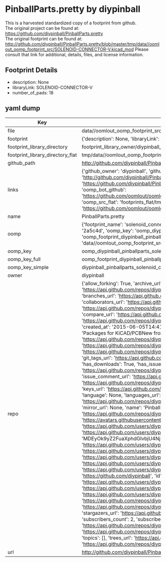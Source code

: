 # PinballParts.pretty by diypinball  
This is a harvested standardized copy of a footprint from github.  
The original project can be found at:  
https://github.com/diypinball/PinballParts.pretty  
The original footprint can be found at:
http://github.com/diypinball/PinballParts.pretty/blob/master/tmp/data//oomlout_oomp_footprint_src/SOLENOID-CONNECTOR-V.kicad_mod
Please consult that link for additional, details, files, and license information.  
## Footprint Details
* description: None  
* libraryLink: SOLENOID-CONNECTOR-V  
* number_of_pads: 18  
## yaml dump  
| Key | Value |  
| --- | --- |  
| file | data//oomlout_oomp_footprint_src/PinballParts.pretty/SOLENOID-CONNECTOR-V.kicad_mod |  
| footprint | {'description': None, 'libraryLink': 'SOLENOID-CONNECTOR-V', 'number_of_pads': 18} |  
| footprint_library_directory | footprint_library_owner/diypinball_PinballParts.pretty |  
| footprint_library_directory_flat | tmp/data//oomlout_oomp_footprint_src/footprints_flat/diypinball_pinballparts_solenoid_connector_v/working |  
| github_path | http://github.com/diypinball/PinballParts.pretty/blob/master/tmp/data//oomlout_oomp_footprint_src/SOLENOID-CONNECTOR-V.kicad_mod |  
| links | {'github_owner': 'diypinball', 'github_repo_name': 'PinballParts.pretty', 'github_src': 'http://github.com/diypinball/PinballParts.pretty/blob/master/tmp/data//oomlout_oomp_footprint_src/SOLENOID-CONNECTOR-V.kicad_mod', 'github_src_repo': 'https://github.com/diypinball/PinballParts.pretty', 'oomp_bot': 'tmp/data//oomlout_oomp_footprint_src/footprints/diypinball_pinballparts_solenoid_connector_v/working', 'oomp_bot_github': 'https://github.com/oomlout/oomlout_oomp_footprint_bot/tree/main/tmp/data//oomlout_oomp_footprint_src/footprints/diypinball_pinballparts_solenoid_connector_v/working', 'oomp_src_flat': 'footprints_flat/tmp/data//oomlout_oomp_footprint_src/footprints_flat/diypinball_pinballparts_solenoid_connector_v/working', 'oomp_src_flat_github': 'https://github.com/oomlout/oomlout_oomp_footprint_src/tree/main/tmp/data//oomlout_oomp_footprint_src/footprints_flat/diypinball_pinballparts_solenoid_connector_v/working'} |  
| name | PinballParts.pretty |  
| oomp | {'footprint_name': 'solenoid_connector_v', 'library_name': 'pinballparts', 'md5': '2a5c4d4d9f343c48d15bfa31c078df52', 'md5_10': '2a5c4d4d9f', 'md5_5': '2a5c4', 'md5_6': '2a5c4d', 'oomp_key': 'oomp_diypinball_pinballparts_solenoid_connector_v', 'oomp_key_extra': 'oomp_footprint_diypinball_pinballparts_solenoid_connector_v', 'oomp_key_full': 'oomp_footprint_diypinball_pinballparts_solenoid_connector_v_2a5c4d', 'oomp_key_simple': 'diypinball_pinballparts_solenoid_connector_v', 'original_filename': 'data//oomlout_oomp_footprint_src/PinballParts.pretty/SOLENOID-CONNECTOR-V.kicad_mod', 'owner_name': 'diypinball'} |  
| oomp_key | oomp_diypinball_pinballparts_solenoid_connector_v |  
| oomp_key_full | oomp_footprint_diypinball_pinballparts_solenoid_connector_v |  
| oomp_key_simple | diypinball_pinballparts_solenoid_connector_v |  
| owner | diypinball |  
| repo | {'allow_forking': True, 'archive_url': 'https://api.github.com/repos/diypinball/PinballParts.pretty/{archive_format}{/ref}', 'archived': False, 'assignees_url': 'https://api.github.com/repos/diypinball/PinballParts.pretty/assignees{/user}', 'blobs_url': 'https://api.github.com/repos/diypinball/PinballParts.pretty/git/blobs{/sha}', 'branches_url': 'https://api.github.com/repos/diypinball/PinballParts.pretty/branches{/branch}', 'clone_url': 'https://github.com/diypinball/PinballParts.pretty.git', 'collaborators_url': 'https://api.github.com/repos/diypinball/PinballParts.pretty/collaborators{/collaborator}', 'comments_url': 'https://api.github.com/repos/diypinball/PinballParts.pretty/comments{/number}', 'commits_url': 'https://api.github.com/repos/diypinball/PinballParts.pretty/commits{/sha}', 'compare_url': 'https://api.github.com/repos/diypinball/PinballParts.pretty/compare/{base}...{head}', 'contents_url': 'https://api.github.com/repos/diypinball/PinballParts.pretty/contents/{+path}', 'contributors_url': 'https://api.github.com/repos/diypinball/PinballParts.pretty/contributors', 'created_at': '2015-06-05T14:41:07Z', 'default_branch': 'master', 'deployments_url': 'https://api.github.com/repos/diypinball/PinballParts.pretty/deployments', 'description': 'Packages for KiCAD/PCBNew from DIYPinball', 'disabled': False, 'downloads_url': 'https://api.github.com/repos/diypinball/PinballParts.pretty/downloads', 'events_url': 'https://api.github.com/repos/diypinball/PinballParts.pretty/events', 'fork': False, 'forks': 0, 'forks_count': 0, 'forks_url': 'https://api.github.com/repos/diypinball/PinballParts.pretty/forks', 'full_name': 'diypinball/PinballParts.pretty', 'git_commits_url': 'https://api.github.com/repos/diypinball/PinballParts.pretty/git/commits{/sha}', 'git_refs_url': 'https://api.github.com/repos/diypinball/PinballParts.pretty/git/refs{/sha}', 'git_tags_url': 'https://api.github.com/repos/diypinball/PinballParts.pretty/git/tags{/sha}', 'git_url': 'git://github.com/diypinball/PinballParts.pretty.git', 'has_discussions': False, 'has_downloads': True, 'has_issues': True, 'has_pages': False, 'has_projects': True, 'has_wiki': True, 'homepage': None, 'hooks_url': 'https://api.github.com/repos/diypinball/PinballParts.pretty/hooks', 'html_url': 'https://github.com/diypinball/PinballParts.pretty', 'id': 36937846, 'is_template': False, 'issue_comment_url': 'https://api.github.com/repos/diypinball/PinballParts.pretty/issues/comments{/number}', 'issue_events_url': 'https://api.github.com/repos/diypinball/PinballParts.pretty/issues/events{/number}', 'issues_url': 'https://api.github.com/repos/diypinball/PinballParts.pretty/issues{/number}', 'keys_url': 'https://api.github.com/repos/diypinball/PinballParts.pretty/keys{/key_id}', 'labels_url': 'https://api.github.com/repos/diypinball/PinballParts.pretty/labels{/name}', 'language': None, 'languages_url': 'https://api.github.com/repos/diypinball/PinballParts.pretty/languages', 'license': None, 'merges_url': 'https://api.github.com/repos/diypinball/PinballParts.pretty/merges', 'milestones_url': 'https://api.github.com/repos/diypinball/PinballParts.pretty/milestones{/number}', 'mirror_url': None, 'name': 'PinballParts.pretty', 'network_count': 0, 'node_id': 'MDEwOlJlcG9zaXRvcnkzNjkzNzg0Ng==', 'notifications_url': 'https://api.github.com/repos/diypinball/PinballParts.pretty/notifications{?since,all,participating}', 'open_issues': 0, 'open_issues_count': 0, 'organization': {'avatar_url': 'https://avatars.githubusercontent.com/u/5861966?v=4', 'events_url': 'https://api.github.com/users/diypinball/events{/privacy}', 'followers_url': 'https://api.github.com/users/diypinball/followers', 'following_url': 'https://api.github.com/users/diypinball/following{/other_user}', 'gists_url': 'https://api.github.com/users/diypinball/gists{/gist_id}', 'gravatar_id': '', 'html_url': 'https://github.com/diypinball', 'id': 5861966, 'login': 'diypinball', 'node_id': 'MDEyOk9yZ2FuaXphdGlvbjU4NjE5NjY=', 'organizations_url': 'https://api.github.com/users/diypinball/orgs', 'received_events_url': 'https://api.github.com/users/diypinball/received_events', 'repos_url': 'https://api.github.com/users/diypinball/repos', 'site_admin': False, 'starred_url': 'https://api.github.com/users/diypinball/starred{/owner}{/repo}', 'subscriptions_url': 'https://api.github.com/users/diypinball/subscriptions', 'type': 'Organization', 'url': 'https://api.github.com/users/diypinball'}, 'owner': {'avatar_url': 'https://avatars.githubusercontent.com/u/5861966?v=4', 'events_url': 'https://api.github.com/users/diypinball/events{/privacy}', 'followers_url': 'https://api.github.com/users/diypinball/followers', 'following_url': 'https://api.github.com/users/diypinball/following{/other_user}', 'gists_url': 'https://api.github.com/users/diypinball/gists{/gist_id}', 'gravatar_id': '', 'html_url': 'https://github.com/diypinball', 'id': 5861966, 'login': 'diypinball', 'node_id': 'MDEyOk9yZ2FuaXphdGlvbjU4NjE5NjY=', 'organizations_url': 'https://api.github.com/users/diypinball/orgs', 'received_events_url': 'https://api.github.com/users/diypinball/received_events', 'repos_url': 'https://api.github.com/users/diypinball/repos', 'site_admin': False, 'starred_url': 'https://api.github.com/users/diypinball/starred{/owner}{/repo}', 'subscriptions_url': 'https://api.github.com/users/diypinball/subscriptions', 'type': 'Organization', 'url': 'https://api.github.com/users/diypinball'}, 'private': False, 'pulls_url': 'https://api.github.com/repos/diypinball/PinballParts.pretty/pulls{/number}', 'pushed_at': '2018-07-26T00:36:46Z', 'releases_url': 'https://api.github.com/repos/diypinball/PinballParts.pretty/releases{/id}', 'size': 167, 'ssh_url': 'git@github.com:diypinball/PinballParts.pretty.git', 'stargazers_count': 0, 'stargazers_url': 'https://api.github.com/repos/diypinball/PinballParts.pretty/stargazers', 'statuses_url': 'https://api.github.com/repos/diypinball/PinballParts.pretty/statuses/{sha}', 'subscribers_count': 2, 'subscribers_url': 'https://api.github.com/repos/diypinball/PinballParts.pretty/subscribers', 'subscription_url': 'https://api.github.com/repos/diypinball/PinballParts.pretty/subscription', 'svn_url': 'https://github.com/diypinball/PinballParts.pretty', 'tags_url': 'https://api.github.com/repos/diypinball/PinballParts.pretty/tags', 'teams_url': 'https://api.github.com/repos/diypinball/PinballParts.pretty/teams', 'temp_clone_token': None, 'topics': [], 'trees_url': 'https://api.github.com/repos/diypinball/PinballParts.pretty/git/trees{/sha}', 'updated_at': '2018-07-26T00:36:47Z', 'url': 'https://api.github.com/repos/diypinball/PinballParts.pretty', 'visibility': 'public', 'watchers': 0, 'watchers_count': 0, 'web_commit_signoff_required': False} |  
| url | http://github.com/diypinball/PinballParts.pretty |  

